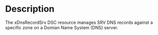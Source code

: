 # Description

The xDnsRecordSrv DSC resource manages SRV DNS records against a specific zone
on a Domian Name System (DNS) server.
